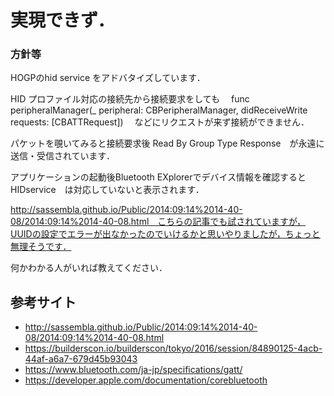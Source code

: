 # 実現できず．
### 方針等
HOGPのhid service をアドバタイズしています．

HID プロファイル対応の接続先から接続要求をしても　
func peripheralManager(_ peripheral: CBPeripheralManager, didReceiveWrite requests: [CBATTRequest])　
などにリクエストが来ず接続ができません．

パケットを覗いてみると接続要求後    Read By Group Type Response　が永遠に送信・受信されています．

アプリケーションの起動後Bluetooth EXplorerでデバイス情報を確認するとHIDservice　は対応していないと表示されます．

http://sassembla.github.io/Public/2014:09:14%2014-40-08/2014:09:14%2014-40-08.html　こちらの記事でも試されていますが，UUIDの設定でエラーが出なかったのでいけるかと思いやりましたが，ちょっと無理そうです．

何かわかる人がいれば教えてください．

## 参考サイト
- http://sassembla.github.io/Public/2014:09:14%2014-40-08/2014:09:14%2014-40-08.html
- https://builderscon.io/builderscon/tokyo/2016/session/84890125-4acb-44af-a6a7-679d45b93043
- https://www.bluetooth.com/ja-jp/specifications/gatt/
- https://developer.apple.com/documentation/corebluetooth

